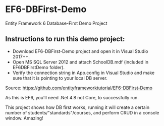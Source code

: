 # EF6-DBFirst-Demo
Entity Framework 6 Database-First Demo Project

## Instructions to run this demo project:

- Download EF6-DBFirst-Demo project and open it in Visual Studio 2017++.
- Open MS SQL Server 2012 and attach SchoolDB.mdf (included in EF6DBFirstDemo folder). 
- Verify the connection string in App.config in Visual Studio and make sure that it is pointing to your local DB server. 

Source: https://github.com/entityframeworktutorial/EF6-DBFirst-Demo

As this is EF6, you'll need .Net 4.8 not Core, to successfully run.

This project shows how DB first works, running it will create a certain number of students/"standards"/courses, and perform CRUD in a console window. Amazing!